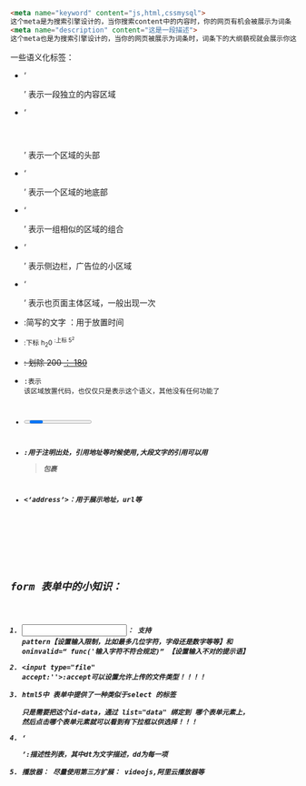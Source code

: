 ```html
<meta name="keyword" content="js,html,cssmysql"> 
这个meta是为搜索引擎设计的，当你搜索content中的内容时，你的网页有机会被展示为词条
<meta name="description" content="这是一段描述">
这个meta也是为搜索引擎设计的，当你的网页被展示为词条时，词条下的大纲藐视就会展示你这个description中content内容
```

一些语义化标签：

  + ‘<article></article>’  表示一段独立的内容区域

  + ‘<header></header>’ 表示一个区域的头部

  + ‘<footer></footer>’ 表示一个区域的地底部

  + ‘<section></section>’ 表示一组相似的区域的组合

  + ‘<aside></aside>’ 表示侧边栏，广告位的小区域

  + ‘<main></main>’ 表示也页面主体区域，一般出现一次

  + <abbr> :简写的文字   <time>：用于放置时间

  + <sub>:下标  h<sub>2</sub>0       <sup>:上标  5<sup>2</sup>

  + <del> :  划除  <del>200</del>  <ins>： <ins>180</ins>

  + <code>:表示 该区域放置代码，也仅仅只是表示这个语义，其他没有任何功能了

  + <progress>:进度条 标签  <strong>:着重强调  文字变粗  <em>:文字倾斜 <mark>:文字高亮

  + <cite>:用于注明出处，引用地址等时候使用,大段文字的引用可以用 <blockquote>包裹

  + <‘address’>：用于展示地址，url等

    ​    

## form 表单中的小知识：

1.  <input/>： 支持  pattern【设置输入限制，比如最多几位字符，字母还是数字等等】和 oninvalid=“ func('输入字符不符合规定)” 【设置输入不对的提示语】
2. <input type="file"  accept:''>:accept可以设置允许上传的文件类型！！！！
3. html5中  表单中提供了一种类似于select 的标签  <datalist id='data'><option></option></datalist>  只是需要把这个id-data，通过 list="data"  绑定到 哪个表单元素上， 然后点击哪个表单元素就可以看到有下拉框以供选择！！！
4. ‘<dl><dt></dt><dd></dd></dl>’:描述性列表，其中dt为文字描述，dd为每一项
5. 播放器： 尽量使用第三方扩展： videojs,阿里云播放器等

